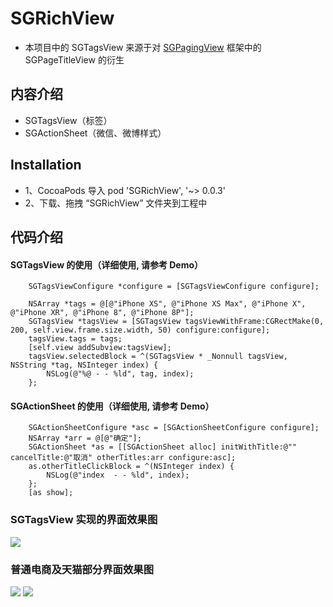 # SGRichView


* 本项目中的 SGTagsView 来源于对 [SGPagingView](https://github.com/kingsic/SGPagingView) 框架中的 SGPageTitleView 的衍生


## 内容介绍
* SGTagsView（标签）
* SGActionSheet（微信、微博样式）


## Installation
* 1、CocoaPods 导入 pod 'SGRichView', '~> 0.0.3'
* 2、下载、拖拽 “SGRichView” 文件夹到工程中

## 代码介绍
#### SGTagsView 的使用（详细使用, 请参考 Demo）
``` 
    SGTagsViewConfigure *configure = [SGTagsViewConfigure configure];

    NSArray *tags = @[@"iPhone XS", @"iPhone XS Max", @"iPhone X", @"iPhone XR", @"iPhone 8", @"iPhone 8P"];
    SGTagsView *tagsView = [SGTagsView tagsViewWithFrame:CGRectMake(0, 200, self.view.frame.size.width, 50) configure:configure];
    tagsView.tags = tags;
    [self.view addSubview:tagsView];
    tagsView.selectedBlock = ^(SGTagsView * _Nonnull tagsView, NSString *tag, NSInteger index) {
        NSLog(@"%@ - - %ld", tag, index);
    };
```

#### SGActionSheet 的使用（详细使用, 请参考 Demo）
``` 
    SGActionSheetConfigure *asc = [SGActionSheetConfigure configure];
    NSArray *arr = @[@"确定"];
    SGActionSheet *as = [[SGActionSheet alloc] initWithTitle:@"" cancelTitle:@"取消" otherTitles:arr configure:asc];
    as.otherTitleClickBlock = ^(NSInteger index) {
        NSLog(@"index  - - %ld", index);
    };
    [as show];
```


### SGTagsView 实现的界面效果图<br>
![](https://github.com/kingsic/Useless/blob/master/SGRichView/SGRichView.png)

### 普通电商及天猫部分界面效果图<br>
![](https://github.com/kingsic/Useless/blob/master/SGRichView/SGRichView1.png)      ![](https://github.com/kingsic/Useless/blob/master/SGRichView/SGRichView2.png)
